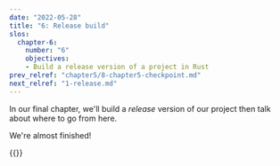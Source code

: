 ```yaml
---
date: "2022-05-28"
title: "6: Release build"
slos:
  chapter-6:
    number: "6"
    objectives:
    - Build a release version of a project in Rust
prev_relref: "chapter5/8-chapter5-checkpoint.md"
next_relref: "1-release.md"
---
```


In our final chapter, we'll build a *release* version of our project then 
talk about where to go from here.

We're almost finished!

{{<objectives chapter="6">}}
